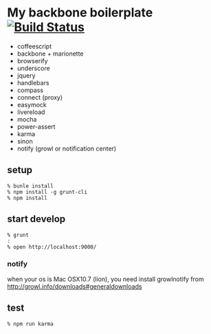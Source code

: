 # My backbone boilerplate [![Build Status](https://travis-ci.org/koba04/backbone-boilerplate.svg?branch=master)](https://travis-ci.org/koba04/backbone-boilerplate)

* coffeescript
* backbone + marionette
* browserify
* underscore
* jquery
* handlebars
* compass
* connect (proxy)
* easymock
* livereload
* mocha
* power-assert
* karma
* sinon
* notify (growl or notification center)

## setup

```
% bunle install
% npm install -g grunt-cli
% npm install
```

## start develop

```
% grunt
:
% open http://localhost:9000/
```

### notify

when your os is Mac OSX10.7 (lion), you need install growlnotify from http://growl.info/downloads#generaldownloads

## test

```
% npm run karma
```
